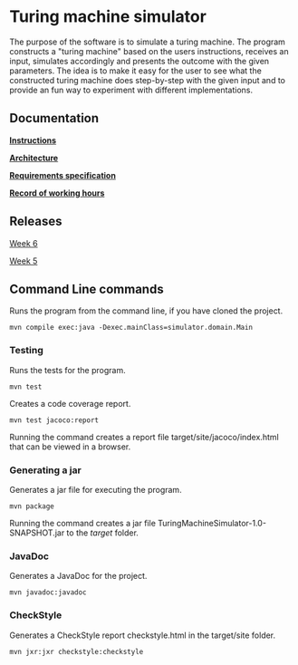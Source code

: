 # Turing machine simulator
The purpose of the software is to simulate a turing machine. The program constructs a "turing machine" based on the users instructions, receives an input, simulates accordingly and presents the outcome with the given parameters. The idea is to make it easy for the user to see what the constructed turing machine does step-by-step with the given input and to provide an fun way to experiment with different implementations.
## Documentation
[**Instructions**](https://github.com/pinjaw/ot-harjoitustyo/blob/master/Documentation/instructions.md)

[**Architecture**](https://github.com/pinjaw/ot-harjoitustyo/blob/master/Documentation/architecture.md)

[**Requirements specification**](https://github.com/pinjaw/ot-harjoitustyo/blob/master/Documentation/requirementsspecification.md)

[**Record of working hours**](https://github.com/pinjaw/ot-harjoitustyo/blob/master/Documentation/recordofworkinghours.md)
## Releases
[Week 6](https://github.com/pinjaw/ot-harjoitustyo/releases/tag/week6)

[Week 5](https://github.com/pinjaw/ot-harjoitustyo/releases/tag/week5)
## Command Line commands
Runs the program from the command line, if you have cloned the project.
```
mvn compile exec:java -Dexec.mainClass=simulator.domain.Main
```

### Testing
Runs the tests for the program.
```
mvn test
```
Creates a code coverage report.
```
mvn test jacoco:report
```
Running the command creates a report file target/site/jacoco/index.html that can be viewed in a browser.
### Generating a jar
Generates a jar file for executing the program.
```
mvn package
```
Running the command creates a jar file TuringMachineSimulator-1.0-SNAPSHOT.jar to the *target* folder.
### JavaDoc
Generates a JavaDoc for the project.
```
mvn javadoc:javadoc
```
### CheckStyle
Generates a CheckStyle report checkstyle.html in the target/site folder.
```
mvn jxr:jxr checkstyle:checkstyle
``` 
